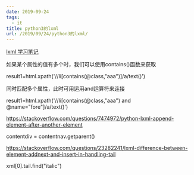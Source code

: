 ```yaml
---
date: 2019-09-24
tags:
  - it
title: python3的lxml
url: /2019/09/24/python3的lxml/
---
```




[lxml 学习笔记](https://www.jb51.net/article/142670.htm)

如果某个属性的值有多个时，我们可以使用contains()函数来获取

result1=html.xpath(\'//li\[contains(\@class,\"aaa\")\]/a/text()\')

同时匹配多个属性，此时可用运用and运算符来连接

result1=html.xpath(\'//li\[contains(\@class,\"aaa\") and
\@name=\"fore\"\]/a/text()\')



<https://stackoverflow.com/questions/7474972/python-lxml-append-element-after-another-element>

contentdiv = contentnav.getparent()



<https://stackoverflow.com/questions/23282241/lxml-difference-between-element-addnext-and-insert-in-handling-tail>

xml\[0\].tail.find(\"italic\")

